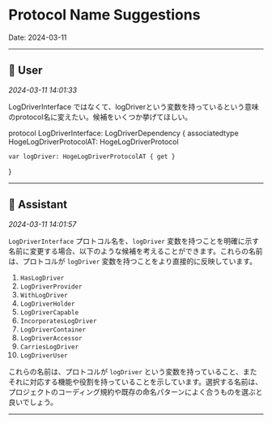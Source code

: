 # Protocol Name Suggestions

Date: 2024-03-11

---

## 👤 User
*2024-03-11 14:01:33*

LogDriverInterface ではなくて、logDriverという変数を持っているという意味のprotocol名に変えたい。候補をいくつか挙げてほしい。

protocol LogDriverInterface: LogDriverDependency {
    associatedtype HogeLogDriverProtocolAT: HogeLogDriverProtocol

    var logDriver: HogeLogDriverProtocolAT { get }
}

---

## 🤖 Assistant
*2024-03-11 14:01:57*

`LogDriverInterface` プロトコル名を、`logDriver` 変数を持つことを明確に示す名前に変更する場合、以下のような候補を考えることができます。これらの名前は、プロトコルが `logDriver` 変数を持つことをより直接的に反映しています。

1. `HasLogDriver`
2. `LogDriverProvider`
3. `WithLogDriver`
4. `LogDriverHolder`
5. `LogDriverCapable`
6. `IncorporatesLogDriver`
7. `LogDriverContainer`
8. `LogDriverAccessor`
9. `CarriesLogDriver`
10. `LogDriverUser`

これらの名前は、プロトコルが `logDriver` という変数を持っていること、またそれに対応する機能や役割を持っていることを示しています。選択する名前は、プロジェクトのコーディング規約や既存の命名パターンによく合うものを選ぶと良いでしょう。

---
